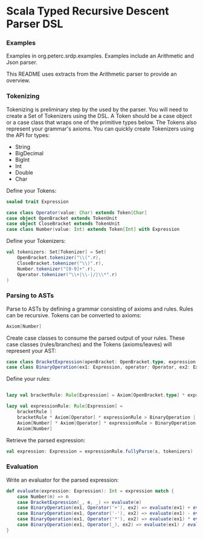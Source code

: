 # Scala Typed Recursive Descent Parser DSL

### Examples

Examples in org.peterc.srdp.examples.
Examples include an Arithmetic and Json parser.

This README uses extracts from the Arithmetic parser to provide an overview.

### Tokenizing

Tokenizing is preliminary step by the used by the parser.
You will need to create a Set of Tokenizers using the DSL.
A Token should be a case object or a case class that wraps one of the primitive types below.
The Tokens also represent your grammar's axioms.
You can quickly create Tokenizers using the API for types:

* String
* BigDecimal
* BigInt
* Int
* Double
* Char

Define your Tokens:

```scala
sealed trait Expression

case class Operator(value: Char) extends Token[Char]
case object OpenBracket extends TokenUnit
case object CloseBracket extends TokenUnit
case class Number(value: Int) extends Token[Int] with Expression
```

Define your Tokenizers:

```scala
val tokenizers: Set[Tokenizer] = Set(
    OpenBracket.tokenizer("\\(".r),
    CloseBracket.tokenizer("\\)".r),
    Number.tokenizer("[0-9]+".r),
    Operator.tokenizer("\\+|\\-|/|\\*".r)
)
```

### Parsing to ASTs

Parse to ASTs by defining a grammar consisting of axioms and rules.
Rules can be recursive.
Tokens can be converted to axioms:

```scala
Axiom[Number]
```

Create case classes to consume the parsed output of your rules.
These case classes (rules/branches) and the Tokens (axioms/leaves) will represent your AST:

```scala
case class BracketExpression(openBracket: OpenBracket.type, expression: Expression, closeBracket: CloseBracket.type) extends Expression
case class BinaryOperation(ex1: Expression, operator: Operator, ex2: Expression) extends Expression
```

Define your rules:

```scala

lazy val bracketRule: Rule[Expression] = Axiom[OpenBracket.type] * expressionRule * Axiom[CloseBracket.type] > BracketExpression

lazy val expressionRule: Rule[Expression] =
    bracketRule |
    bracketRule * Axiom[Operator] * expressionRule > BinaryOperation |
    Axiom[Number] * Axiom[Operator] * expressionRule > BinaryOperation |
    Axiom[Number]
```

Retrieve the parsed expression:
```scala
val expression: Expression = expressionRule.fullyParse(s, tokenizers)
```

### Evaluation

Write an evaluator for the parsed expression:

```scala
def evaluate(expression: Expression): Int = expression match {
    case Number(n) => n
    case BracketExpression(_, e, _) => evaluate(e)
    case BinaryOperation(ex1, Operator('+'), ex2) => evaluate(ex1) + evaluate(ex2)
    case BinaryOperation(ex1, Operator('-'), ex2) => evaluate(ex1) - evaluate(ex2)
    case BinaryOperation(ex1, Operator('*'), ex2) => evaluate(ex1) * evaluate(ex2)
    case BinaryOperation(ex1, Operator(_), ex2) => evaluate(ex1) / evaluate(ex2)
}
```